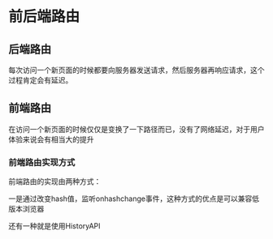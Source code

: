 # 前后端路由

## 后端路由

每次访问一个新页面的时候都要向服务器发送请求，然后服务器再响应请求，这个过程肯定会有延迟。

## 前端路由

在访问一个新页面的时候仅仅是变换了一下路径而已，没有了网络延迟，对于用户体验来说会有相当大的提升

### 前端路由实现方式

前端路由的实现由两种方式：

一是通过改变hash值，监听onhashchange事件，这种方式的优点是可以兼容低版本浏览器

还有一种就是使用HistoryAPI